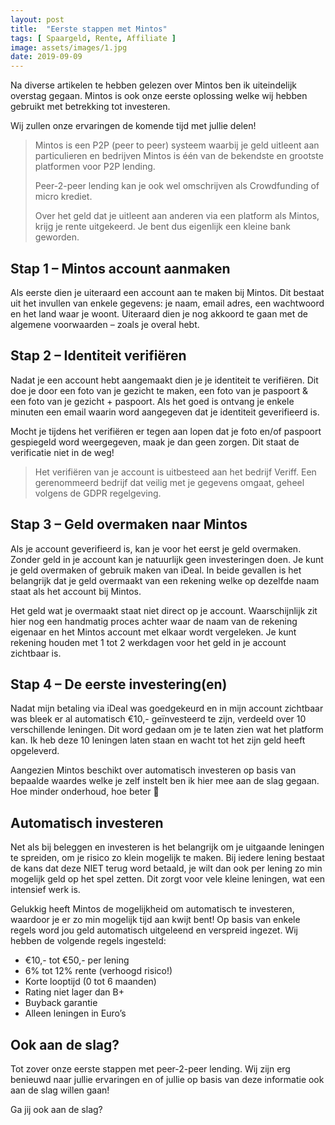 ```yaml
---
layout: post
title:  "Eerste stappen met Mintos"
tags: [ Spaargeld, Rente, Affiliate ]
image: assets/images/1.jpg
date: 2019-09-09
---
```


Na diverse artikelen te hebben gelezen over Mintos ben ik uiteindelijk overstag gegaan. Mintos is ook onze eerste oplossing welke wij hebben gebruikt met betrekking tot investeren.

Wij zullen onze ervaringen de komende tijd met jullie delen!

>Mintos is een P2P (peer to peer) systeem waarbij je geld uitleent aan particulieren en bedrijven Mintos is één van de bekendste en grootste platformen voor P2P lending.
>
>Peer-2-peer lending kan je ook wel omschrijven als Crowdfunding of micro krediet.
>
>Over het geld dat je uitleent aan anderen via een platform als Mintos, krijg je rente uitgekeerd. Je bent dus eigenlijk een kleine bank geworden.

## Stap 1 – Mintos account aanmaken
Als eerste dien je uiteraard een account aan te maken bij Mintos. Dit bestaat uit het invullen van enkele gegevens: je naam, email adres, een wachtwoord en het land waar je woont. Uiteraard dien je nog akkoord te gaan met de algemene voorwaarden – zoals je overal hebt.

## Stap 2 – Identiteit verifiëren
Nadat je een account hebt aangemaakt dien je je identiteit te verifiëren. Dit doe je door een foto van je gezicht te maken, een foto van je paspoort & een foto van je gezicht + paspoort. Als het goed is ontvang je enkele minuten een email waarin word aangegeven dat je identiteit geverifieerd is.

Mocht je tijdens het verifiëren er tegen aan lopen dat je foto en/of paspoort gespiegeld word weergegeven, maak je dan geen zorgen. Dit staat de verificatie niet in de weg!

> Het verifiëren van je account is uitbesteed aan het bedrijf Veriff. Een gerenommeerd bedrijf dat veilig met je gegevens omgaat, geheel volgens de GDPR regelgeving.

## Stap 3 – Geld overmaken naar Mintos
Als je account geverifieerd is, kan je voor het eerst je geld overmaken. Zonder geld in je account kan je natuurlijk geen investeringen doen. Je kunt je geld overmaken of gebruik maken van iDeal. In beide gevallen is het belangrijk dat je geld overmaakt van een rekening welke op dezelfde naam staat als het account bij Mintos.

Het geld wat je overmaakt staat niet direct op je account. Waarschijnlijk zit hier nog een handmatig proces achter waar de naam van de rekening eigenaar en het Mintos account met elkaar wordt vergeleken.
Je kunt rekening houden met 1 tot 2 werkdagen voor het geld in je account zichtbaar is.

## Stap 4 – De eerste investering(en)
Nadat mijn betaling via iDeal was goedgekeurd en in mijn account zichtbaar was bleek er al automatisch €10,- geïnvesteerd te zijn, verdeeld over 10 verschillende leningen. Dit word gedaan om je te laten zien wat het platform kan. Ik heb deze 10 leningen laten staan en wacht tot het zijn geld heeft opgeleverd.

Aangezien Mintos beschikt over automatisch investeren op basis van bepaalde waardes welke je zelf instelt ben ik hier mee aan de slag gegaan. Hoe minder onderhoud, hoe beter 🙂

## Automatisch investeren
Net als bij beleggen en investeren is het belangrijk om je uitgaande leningen te spreiden, om je risico zo klein mogelijk te maken. Bij iedere lening bestaat de kans dat deze NIET terug word betaald, je wilt dan ook per lening zo min mogelijk geld op het spel zetten. Dit zorgt voor vele kleine leningen, wat een intensief werk is.

Gelukkig heeft Mintos de mogelijkheid om automatisch te investeren, waardoor je er zo min mogelijk tijd aan kwijt bent! Op basis van enkele regels word jou geld automatisch uitgeleend en verspreid ingezet. Wij hebben de volgende regels ingesteld:

+ €10,- tot €50,- per lening
+ 6% tot 12% rente (verhoogd risico!)
+ Korte looptijd (0 tot 6 maanden)
+ Rating niet lager dan B+
+ Buyback garantie
+ Alleen leningen in Euro’s

## Ook aan de slag?
Tot zover onze eerste stappen met peer-2-peer lending. Wij zijn erg benieuwd naar jullie ervaringen en of jullie op basis van deze informatie ook aan de slag willen gaan!

Ga jij ook aan de slag?
